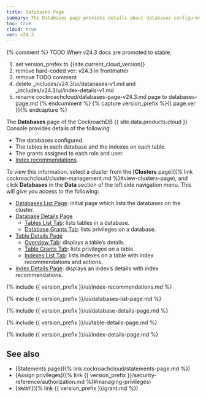 ```yaml
---
title: Databases Page
summary: The Databases page provides details about databases configured, the tables and indexes in each database, and the grants assigned to each role and user.
toc: true
cloud: true
ver: v24.3
---
```


{% comment %} TODO When v24.3 docs are promoted to stable,
1) set version_prefex to {{site.current_cloud_version}}
2) remove hard-coded ver: v24.3 in frontmatter
3) remove TODO comment
4) delete _includes/v24.3/ui/databases-v1.md and _includes/v24.3/ui/index-details-v1.md
5) rename cockroachcloud/databases-page-v24.3.md page to databases-page.md
{% endcomment %}
{% capture version_prefix %}{{ page.ver }}{% endcapture %}

The **Databases** page of the CockroachDB {{ site.data.products.cloud }} Console provides details of the following:

- The databases configured.
- The tables in each database and the indexes on each table.
- The grants assigned to each role and user.
- [Index recommendations](#index-recommendations).

To view this information, select a cluster from the [**Clusters** page]({% link cockroachcloud/cluster-management.md %}#view-clusters-page), and click **Databases** in the **Data** section of the left side navigation menu. This will give you access to the following:

- [Databases List Page](#databases-list-page): initial page which lists the databases on the cluster.
- [Database Details Page](#database-details-page)
    - [Tables List Tab](#tables-list-tab): lists tables in a database.
    - [Database Grants Tab](#database-grants-tab): lists privileges on a database.
- [Table Details Page](#table-details-page)
    - [Overview Tab](#overview-tab): displays a table’s details.
    - [Table Grants Tab](#table-grants-tab): lists privileges on a table.
    - [Indexes List Tab](#indexes-list-tab): lists indexes on a table with index recommendations and actions.
- [Index Details Page](#index-details-page): displays an index’s details with index recommendations.

{% include {{ version_prefix }}/ui/index-recommendations.md %}

{% include {{ version_prefix }}/ui/databases-list-page.md %}

{% include {{ version_prefix }}/ui/database-details-page.md %}

{% include {{ version_prefix }}/ui/table-details-page.md %}

{% include {{ version_prefix }}/ui/index-details-page.md %}

## See also

- [Statements page]({% link cockroachcloud/statements-page.md %})
- [Assign privileges]({% link {{ version_prefix }}/security-reference/authorization.md %}#managing-privileges)
- [`GRANT`]({% link {{ version_prefix }}/grant.md %})
